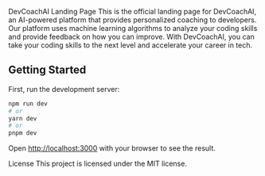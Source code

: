 DevCoachAI Landing Page
This is the official landing page for DevCoachAI, an AI-powered platform that provides personalized coaching to developers. Our platform uses machine learning algorithms to analyze your coding skills and provide feedback on how you can improve. With DevCoachAI, you can take your coding skills to the next level and accelerate your career in tech.

## Getting Started

First, run the development server:

```bash
npm run dev
# or
yarn dev
# or
pnpm dev
```

Open [http://localhost:3000](http://localhost:3000) with your browser to see the result.

License
This project is licensed under the MIT license.
